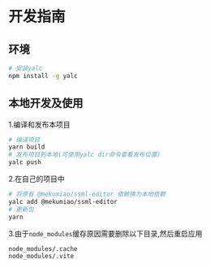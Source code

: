 # 开发指南

## 环境

```sh
# 安装yalc
npm install -g yalc
```

## 本地开发及使用

1.编译和发布本项目

```sh
# 编译项目
yarn build
# 发布项目到本地(可使用yalc dir命令查看发布位置)
yalc push
```

2.在自己的项目中

```sh
# 将原有 @mekumiao/ssml-editor 依赖换为本地依赖
yalc add @mekumiao/ssml-editor
# 更新包
yarn
```

3.由于`node_modules`缓存原因需要删除以下目录,然后重启应用

```txt
node_modules/.cache
node_modules/.vite
```
